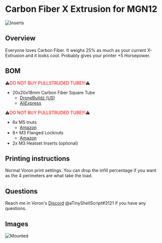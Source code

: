 # Carbon Fiber X Extrusion for MGN12
![Inserts](Images/inserts.jpg)

## Overview
Everyone loves Carbon Fiber. It weighs 25% as much as your current X-Extrusion and it looks cool. Probably gives your printer +5 Horsepower.

## BOM
⚠️<span style="color:red">DO NOT BUY PULLSTRUDED TUBE!!!</span>⚠️
- 20x20x18mm Carbon Fiber Square Tube 
    - [DroneBuildz (US)](https://dronebuildz.com/collections/flight-controller/products/carbon-fiber-square-tube-grcf-1000mm)
    - [AliExpress](https://www.aliexpress.com/item/32946654825.html)

⚠️<span style="color:red">DO NOT BUY PULLSTRUDED TUBE!!!</span>⚠️
- 6x M5 tnuts
    - [Amazon](https://www.amazon.com/gp/product/B07FPLZXTF)
- 8+ M3 Flanged Locknuts
    - [Amazon](https://www.amazon.com/gp/product/B07XXRLMBB/)
- 2x M3 Heatset Inserts (optional)

## Printing instructions
Normal Voron print settings. You can drop the infill percentage if you want as the 4 perimeters are what take the load.

## Questions
Reach me in Voron's [Discord](https://discord.gg/xgXWctB) @aTinyShellScript#3121 if you have any questions.

## Images
![Mounted](Images/mounted.jpg)
